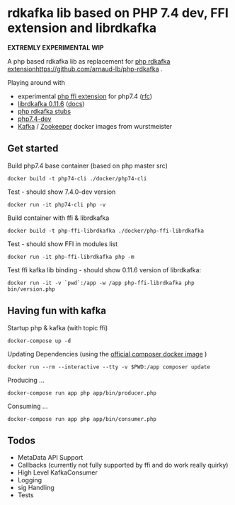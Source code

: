 # rdkafka lib based on PHP 7.4 dev, FFI extension and librdkafka

__EXTREMLY EXPERIMENTAL WIP__

A php based rdkafka lib as replacement for [php rdkafka extension]()https://github.com/arnaud-lb/php-rdkafka .

Playing around with

* experimental [php ffi extension](https://github.com/dstogov/php-ffi) for php7.4 ([rfc](https://wiki.php.net/rfc/ffi))
* [librdkafka 0.11.6](https://github.com/edenhill/librdkafka) ([docs](https://docs.confluent.io/current/clients/librdkafka/rdkafka_8h.html))
* [php rdkafka stubs](https://github.com/kwn/php-rdkafka-stubs)
* [php7.4-dev](https://github.com/php/php-src/tree/master)
* [Kafka](https://hub.docker.com/r/wurstmeister/kafka/) / [Zookeeper](https://hub.docker.com/r/wurstmeister/zookeeper/) docker images from wurstmeister

## Get started

Build php7.4 base container (based on php master src)

    docker build -t php74-cli ./docker/php74-cli

Test - should show 7.4.0-dev version

    docker run -it php74-cli php -v

Build container with ffi & librdkafka

    docker build -t php-ffi-librdkafka ./docker/php-ffi-librdkafka

Test - should show FFI in modules list

    docker run -it php-ffi-librdkafka php -m

Test ffi kafka lib binding - should show 0.11.6 version of librdkafka:

    docker run -it -v `pwd`:/app -w /app php-ffi-librdkafka php bin/version.php

## Having fun with kafka

Startup php & kafka (with topic ffi)

    docker-compose up -d

Updating Dependencies (using the [official composer docker image](https://hub.docker.com/_/composer) )

    docker run --rm --interactive --tty -v $PWD:/app composer update

Producing ...

    docker-compose run app php app/bin/producer.php

Consuming ...

    docker-compose run app php app/bin/consumer.php

## Todos

* MetaData API Support
* Callbacks (currently not fully supported by ffi and do work really quirky)
* High Level KafkaConsumer
* Logging
* sig Handling
* Tests
